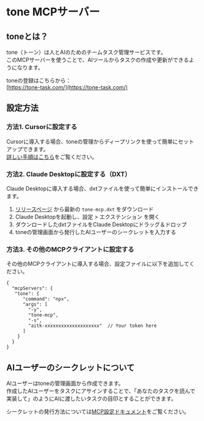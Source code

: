 # tone MCPサーバー

## toneとは？

tone（トーン）は人とAIのためのチームタスク管理サービスです。  
このMCPサーバーを使うことで、AIツールからタスクの作成や更新ができるようになります。  
  
toneの登録はこちらから：  
[https://tone-task.com/](https://tone-task.com/)


## 設定方法

### 方法1. Cursorに設定する

Cursorに導入する場合、toneの管理からディープリンクを使って簡単にセットアップできます。  
[詳しい手順はこちら](https://comet-geometry-805.notion.site/tone-MCP-2098920087578019be99eda5f1d04cd6)をご覧ください。


### 方法2. Claude Desktopに設定する（DXT）
Claude Desktopに導入する場合、dxtファイルを使って簡単にインストールできます。

1. [リリースページ](https://github.com/tone-task/mcp/releases) から最新の `tone-mcp.dxt` をダウンロード
2. Claude Desktopを起動し、設定 > エクステンション を開く
3. ダウンロードしたdxtファイルをClaude Desktopにドラッグ＆ドロップ
4. toneの管理画面から発行したAIユーザーのシークレットを入力する

### 方法3. その他のMCPクライアントに設定する

その他のMCPクライアントに導入する場合、設定ファイルに以下を追加してください。

```
{
  "mcpServers": {
   "tone": {
      "command": "npx",
      "args": [
        "-y",
        "tone-mcp",
        "-s",
        "aitk-xxxxxxxxxxxxxxxxxxxx"  // Your token here
      ]
    }
  }
}
```


## AIユーザーのシークレットについて

AIユーザーはtoneの管理画面から作成できます。  
作成したAIユーザーをタスクにアサインすることで、「あなたのタスクを読んで実装して」のようにAIに渡したいタスクの目印とすることができます。

シークレットの発行方法については[MCP設定ドキュメント](https://comet-geometry-805.notion.site/tone-MCP-2098920087578019be99eda5f1d04cd6)をご覧ください。